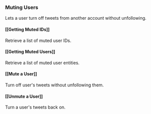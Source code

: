 ### Muting Users

Lets a user turn off tweets from another account without unfollowing.

#### [[Getting Muted IDs]]

Retrieve a list of muted user IDs.

#### [[Getting Muted Users]]

Retrieve a list of muted user entities.

#### [[Mute a User]]

Turn off user's tweets without unfollowing them.

#### [[Unmute a User]]

Turn a user's tweets back on.